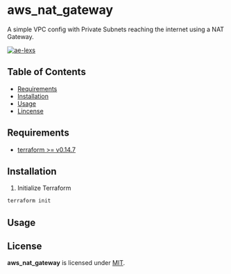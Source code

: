 # aws_nat_gateway

A simple VPC config with Private Subnets reaching the internet using a NAT Gateway.

[![ae-lexs](https://circleci.com/gh/ae-lexs/aws_nat_gateway.svg?style=svg)](https://circleci.com/gh/ae-lexs/aws_nat_gateway)

## Table of Contents

- [Requirements](#requirements)
- [Installation](#installation)
- [Usage](#usage)
- [Lincense](#license)

## Requirements

- [terraform >= v0.14.7](https://www.terraform.io/downloads.html)

## Installation

1. Initialize Terraform

```sh
terraform init
```

## Usage

## License

**aws_nat_gateway** is licensed under [MIT](./LICENSE).
